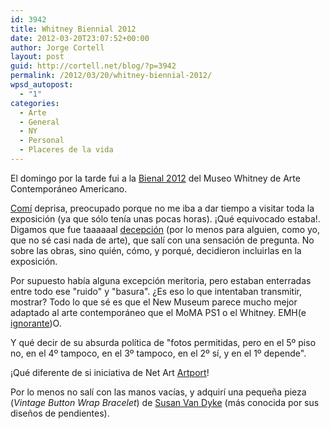 ```yaml
---
id: 3942
title: Whitney Biennial 2012
date: 2012-03-20T23:07:52+00:00
author: Jorge Cortell
layout: post
guid: http://cortell.net/blog/?p=3942
permalink: /2012/03/20/whitney-biennial-2012/
wpsd_autopost:
  - "1"
categories:
  - Arte
  - General
  - NY
  - Personal
  - Placeres de la vida
---
```

El domingo por la tarde fui a la <a title="http://whitney.org/Exhibitions/2012Biennial" href="http://whitney.org/Exhibitions/2012Biennial" target="_blank">Bienal 2012</a> del Museo Whitney de Arte Contemporáneo Americano. 

<a title="http://www.candlecafe.com/" href="http://www.candlecafe.com/" target="_blank">Comí</a> deprisa, preocupado porque no me iba a dar tiempo a visitar toda la exposición (ya que sólo tenía unas pocas horas). ¡Qué equivocado estaba!. Digamos que fue taaaaaal <a title="http://www.a-desk.org/spip/spip.php?article1370" href="http://www.a-desk.org/spip/spip.php?article1370" target="_blank">decepción</a> (por lo menos para alguien, como yo, que no sé casi nada de arte), que salí con una sensación de pregunta. No sobre las obras, sino quién, cómo, y porqué, decidieron incluirlas en la exposición. 

Por supuesto había alguna excepción meritoria, pero estaban enterradas entre todo ese "ruido" y "basura". ¿Es eso lo que intentaban transmitir, mostrar? Todo lo que sé es que el New Museum parece mucho mejor adaptado al arte contemporáneo que el MoMA PS1 o el Whitney. EMH(e <a title="http://blogs.elpais.com/sin-titulo/2012/03/whitney-una-bienal-de-diferente-color.html" href="http://blogs.elpais.com/sin-titulo/2012/03/whitney-una-bienal-de-diferente-color.html" target="_blank">ignorante</a>)O.

Y qué decir de su absurda política de "fotos permitidas, pero en el 5º piso no, en el 4º tampoco, en el 3º tampoco, en el 2º sí, y en el 1º depende".

¡Qué diferente de si iniciativa de Net Art <a title="http://whitney.org/Exhibitions/Artport" href="http://whitney.org/Exhibitions/Artport" target="_blank">Artport</a>!

Por lo menos no salí con las manos vacías, y adquirí una pequeña pieza (_Vintage Button Wrap Bracelet_) de <a title="http://www.etsy.com/people/earringsbysusan" href="http://www.etsy.com/people/earringsbysusan" target="_blank">Susan Van Dyke</a> (más conocida por sus diseños de pendientes).